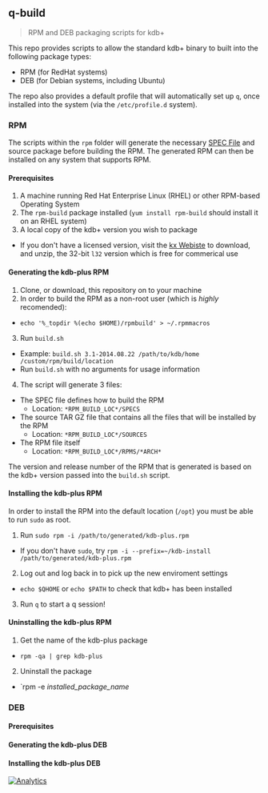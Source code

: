 ## q-build

> RPM and DEB packaging scripts for kdb+

This repo provides scripts to allow the standard kdb+ binary to built into the following package types:

* RPM (for RedHat systems)
* DEB (for Debian systems, including Ubuntu)

The repo also provides a default profile that will automatically set up `q`, once installed into the system (via the `/etc/profile.d` system).  

### RPM

The scripts within the `rpm` folder will generate the necessary [SPEC File](http://www.rpm.org/max-rpm/ch-rpm-inside.html) and source package before building the RPM. The generated RPM can then be installed on any system that supports RPM.

#### Prerequisites

1. A machine running Red Hat Enterprise Linux (RHEL) or other RPM-based Operating System
2. The `rpm-build` package installed (`yum install rpm-build` should install it on an RHEL system)
3. A local copy of the kdb+ version you wish to package
  * If you don't have a licensed version, visit the [kx Webiste](http://kx.com/software-download.php) to download, and unzip, the 32-bit `l32` version which is free for commerical use

#### Generating the kdb-plus RPM

1. Clone, or download, this repository on to your machine
2. In order to build the RPM as a non-root user (which is *highly* recomended):
  * `echo '%_topdir %(echo $HOME)/rpmbuild' > ~/.rpmmacros`
3. Run `build.sh`
  * Example: `build.sh 3.1-2014.08.22 /path/to/kdb/home /custom/rpm/build/location`
  * Run `build.sh` with no arguments for usage information
4. The script will generate 3 files:
  * The SPEC file defines how to build the RPM
    * Location: `*RPM_BUILD_LOC*/SPECS`
  * The source TAR GZ file that contains all the files that will be installed by the RPM
    * Location: `*RPM_BUILD_LOC*/SOURCES`
  * The RPM file itself 
    * Location: `*RPM_BUILD_LOC*/RPMS/*ARCH*`

The version and release number of the RPM that is generated is based on the kdb+ version passed into the `build.sh` script. 

#### Installing the kdb-plus RPM

In order to install the RPM into the default location (`/opt`) you must be able to run `sudo` as root. 

1. Run `sudo rpm -i /path/to/generated/kdb-plus.rpm`
  * If you don't have `sudo`, try `rpm -i --prefix=~/kdb-install /path/to/generated/kdb-plus.rpm`
2. Log out and log back in to pick up the new enviroment settings
  * `echo $QHOME` or `echo $PATH` to check that kdb+ has been installed
3. Run `q` to start a q session!

#### Uninstalling the kdb-plus RPM

1. Get the name of the kdb-plus package
  * `rpm -qa | grep kdb-plus`
2. Uninstall the package
  * `rpm -e *installed_package_name*

### DEB

#### Prerequisites

#### Generating the kdb-plus DEB

#### Installing the kdb-plus DEB


[![Analytics](https://ga-beacon.appspot.com/UA-54104883-2/q-build/README)](https://github.com/jasraj/q-build)
